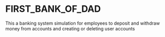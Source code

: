 # FIRST_BANK_OF_DAD
This a banking system simulation for employees to deposit and withdraw money from accounts and creating or deleting user accounts
